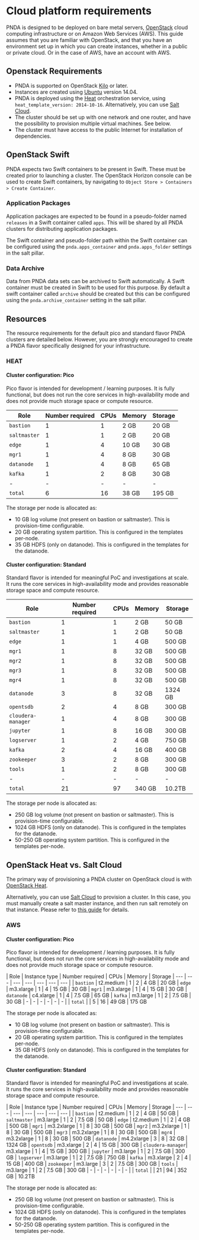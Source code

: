 # Cloud platform requirements

PNDA is designed to be deployed on bare metal servers, [OpenStack](https://www.openstack.org/) cloud computing infrastructure or on Amazon Web Services (AWS). This guide assumes that you are familiar with OpenStack, and that you have an environment set up in which you can create instances, whether in a public or private cloud. Or in the case of AWS, have an account with AWS.

## Openstack Requirements

- PNDA is supported on OpenStack [Kilo](http://releases.openstack.org) or later.
- Instances are created using [Ubuntu](http://www.ubuntu.com) version 14.04.
- PNDA is deployed using the [Heat](../repos/pnda-heat-templates/README.md) orchestration service, using `heat_template_version: 2014-10-16`. Alternatively, you can use [Salt Cloud](saltstack.md).
- The cluster should be set up with one network and one router, and have the possibility to provision multiple virtual machines. See below.
- The cluster must have access to the public Internet for installation of dependencies.

## OpenStack Swift

PNDA expects two Swift containers to be present in Swift. These must be created prior to launching a cluster. The OpenStack Horizon console can be used to create Swift containers, by navigating to `Object Store > Containers > Create Container`.

### Application Packages

Application packages are expected to be found in a pseudo-folder named `releases` in a Swift container called `apps`. This will be shared by all PNDA clusters for distributing application packages.

The Swift container and pseudo-folder path within the Swift container can be configured using the `pnda.apps_container` and `pnda.apps_folder` settings in the salt pillar.

### Data Archive

Data from PNDA data sets can be archived to Swift automatically. A Swift container must be created in Swift to be used for this purpose. By default a swift container called `archive` should be created but this can be configured using the `pnda.archive_container` setting in the salt pillar.

## Resources
The resource requirements for the default pico and standard flavor PNDA clusters are detailed below. However, you are strongly encouraged to create a PNDA flavor specifically designed for your infrastructure.

### HEAT
#### Cluster configuration: Pico

Pico flavor is intended for development / learning purposes. It is fully functional, but does not run the core services in high-availability mode and does not provide much storage space or compute resource.

| Role | Number required | CPUs | Memory | Storage
| --- | --- | --- | --- | --- |
|  `bastion`   | 1 | 1 |  2 GB | 20 GB
|  `saltmaster`| 1 | 1 |  2 GB | 20 GB
|  `edge`      | 1 | 4 | 10 GB | 30 GB
|  `mgr1`      | 1 | 4 | 8 GB | 30 GB
|  `datanode`  | 1 | 4 | 8 GB | 65 GB
|  `kafka`     | 1 | 2 | 8 GB | 30 GB
| -  |  - | -  |  - | -  |
|  `total`     | 6 | 16 | 38 GB | 195 GB

The storage per node is allocated as:
 - 10 GB log volume (not present on bastion or saltmaster). This is provision-time configurable.
 - 20 GB operating system partition. This is configured in the templates per-node.
 - 35 GB HDFS (only on datanode). This is configured in the templates for the datanode.

#### Cluster configuration: Standard

Standard flavor is intended for meaningful PoC and investigations at scale. It runs the core services in high-availability mode and provides reasonable storage space and compute resource.

| Role | Number required | CPUs | Memory | Storage
| --- | --- | --- | --- | --- |
|  `bastion`   | 1 | 1 |  2 GB |   50 GB
|  `saltmaster`| 1 | 1 |  2 GB |   50 GB
|  `edge`      | 1 | 1 |  4 GB |  500 GB
|  `mgr1`      | 1 | 8 | 32 GB |  500 GB
|  `mgr2`      | 1 | 8 | 32 GB |  500 GB
|  `mgr3`      | 1 | 8 | 32 GB |  500 GB
|  `mgr4`      | 1 | 8 | 32 GB |  500 GB
|  `datanode`  | 3 | 8 | 32 GB | 1324 GB
|  `opentsdb`  | 2 | 4 |  8 GB |  300 GB
|  `cloudera-manager`| 1 | 4 | 8 GB |  300 GB
|  `jupyter`   | 1 | 8 | 16 GB | 300 GB
|  `logserver` | 1 | 2 |  4 GB | 750 GB
|  `kafka`     | 2 | 4 | 16 GB | 400 GB
|  `zookeeper` | 3 | 2 |  8 GB | 300 GB
|  `tools`     | 1 | 2 |  8 GB | 300 GB
| -  |  - | -  |  - | -  |
|  `total`     | 21 | 97 | 340 GB | 10.2TB

The storage per node is allocated as:
 - 250 GB log volume (not present on bastion or saltmaster). This is provision-time configurable.
 - 1024 GB HDFS (only on datanode). This is configured in the templates for the datanode.
 - 50-250 GB operating system partition. This is configured in the templates per-node.

## OpenStack Heat vs. Salt Cloud

The primary way of provisioning a PNDA cluster on OpenStack cloud is with [OpenStack Heat](../repos/pnda-heat-templates/README.md).

Alternatively, you can use [Salt Cloud](saltstack.md) to provision a cluster. In this case, you must manually create a salt master instance, and then run salt remotely on that instance. Please refer to [this guide](saltstack.md) for details.

### AWS

#### Cluster configuration: Pico

Pico flavor is intended for development / learning purposes. It is fully functional, but does not run the core services in high-availability mode and does not provide much storage space or compute resource.

| Role | Instance type | Number required | CPUs | Memory | Storage
| --- | --- | --- | --- | --- | --- | --- |
|  `bastion`   |  t2.medium  | 1 | 2 |  4 GB   | 20 GB
|  `edge`      |  m3.xlarge  | 1 | 4 | 15 GB   | 30 GB
|  `mgr1`      |  m3.xlarge  | 1 | 4 | 15 GB   | 30 GB
|  `datanode`  |  c4.xlarge  | 1 | 4 |  7.5 GB | 65 GB
|  `kafka`     |  m3.large   | 1 | 2 |  7.5 GB | 30 GB
| -  |  - | -  | -  | -  | -  |
|  `total`     |  | 5 | 16 | 49 GB | 175 GB

The storage per node is allocated as:
 - 10 GB log volume (not present on bastion or saltmaster). This is provision-time configurable.
 - 20 GB operating system partition. This is configured in the templates per-node.
 - 35 GB HDFS (only on datanode). This is configured in the templates for the datanode.

#### Cluster configuration: Standard

Standard flavor is intended for meaningful PoC and investigations at scale. It runs the core services in high-availability mode and provides reasonable storage space and compute resource.

| Role | Instance type | Number required | CPUs | Memory | Storage
| --- | --- | --- | --- | --- | --- | --- |
|  `bastion`         |  t2.medium  | 1 | 2 |  4 GB   | 50 GB
|  `saltmaster`      |  m3.large   | 1 | 2 |  7.5 GB | 50 GB
|  `edge`            |  t2.medium  | 1 | 2 |  4 GB   | 500 GB
|  `mgr1`            |  m3.2xlarge | 1 | 8 |  30 GB  | 500 GB
|  `mgr2`            |  m3.2xlarge | 1 | 8 |  30 GB  | 500 GB
|  `mgr3`            |  m3.2xlarge | 1 | 8 |  30 GB  | 500 GB
|  `mgr4`            |  m3.2xlarge | 1 | 8 |  30 GB  | 500 GB
|  `datanode`        |  m4.2xlarge | 3 | 8 |  32 GB  | 1324 GB
|  `opentsdb`        |  m3.xlarge  | 2 | 4 | 15 GB   | 300 GB
|  `cloudera-manager`|  m3.xlarge  | 1 | 4 | 15 GB   | 300 GB
|  `jupyter`         |  m3.large   | 1 | 2 |  7.5 GB | 300 GB
|  `logserver`       |  m3.large   | 1 | 2 |  7.5 GB | 750 GB
|  `kafka`           |  m3.xlarge  | 2 | 4 | 15 GB   | 400 GB
|  `zookeeper`       |  m3.large   | 3 | 2 |  7.5 GB | 300 GB
|  `tools`           |  m3.large   | 1 | 2 |  7.5 GB | 300 GB
| -  |  - | -  |  - | -  | -  |
|  `total`           |   | 21 | 94 |  352 GB | 10.2TB

The storage per node is allocated as:
 - 250 GB log volume (not present on bastion or saltmaster). This is provision-time configurable.
 - 1024 GB HDFS (only on datanode). This is configured in the templates for the datanode.
 - 50-250 GB operating system partition. This is configured in the templates per-node.


